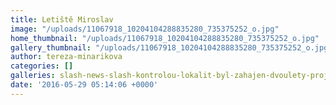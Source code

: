 ```yaml
---
title: Letiště Miroslav
image: "/uploads/11067918_10204104288835280_735375252_o.jpg"
home_thumbnail: "/uploads/11067918_10204104288835280_735375252_o.jpg"
gallery_thumbnail: "/uploads/11067918_10204104288835280_735375252_o.jpg"
author: tereza-minarikova
categories: []
galleries: slash-news-slash-kontrolou-lokalit-byl-zahajen-dvoulety-projekt
date: '2016-05-29 05:14:06 +0000'
---
```

